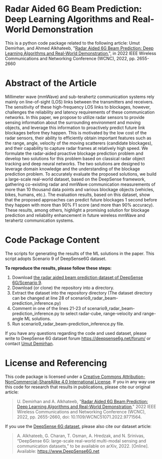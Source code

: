 # Radar Aided 6G Beam Prediction: Deep Learning Algorithms and Real-World Demonstration
This is a python code package related to the following article:
Umut Demirhan, and Ahmed Alkhateeb, "[Radar Aided 6G Beam Prediction: Deep Learning Algorithms and Real-World Demonstration](https://ieeexplore.ieee.org/document/9771564),", in 2022 IEEE Wireless Communications and Networking Conference (WCNC), 2022, pp. 2655-2660

# Abstract of the Article
Millimeter wave (mmWave) and sub-terahertz communication systems rely mainly on line-of-sight (LOS) links between the transmitters and receivers. The sensitivity of these high-frequency LOS links to blockages, however, challenges the reliability and latency requirements of these communication networks. In this paper, we propose to utilize radar sensors to provide sensing information about the surrounding environment and moving objects, and leverage this information to proactively predict future link blockages before they happen. This is motivated by the low cost of the radar sensors, their ability to efficiently obtain important features such as the range, angle, velocity of the moving scatterers (candidate blockages), and their capability to capture radar frames at relatively high speed. We formulate the radar-aided proactive blockage prediction problem and develop two solutions for this problem based on classical radar object tracking and deep neural networks. The two solutions are designed to leverage domain knowledge and the understanding of the blockage prediction problem. To accurately evaluate the proposed solutions, we build a large-scale real-world dataset, based on the DeepSense framework, gathering co-existing radar and mmWave communication measurements of more than 10 thousand data points and various blockage objects (vehicles, bikes, humans, etc.). The evaluation results, based on this dataset, show that the proposed approaches can predict future blockages 1 second before they happen with more than 90% F1 score (and more than 90% accuracy). These results, among others, highlight a promising solution for blockage prediction and reliability enhancement in future wireless mmWave and terahertz communication systems.

# Code Package Content 
The scripts for generating the results of the ML solutions in the paper. This script adopts Scenario 9 of DeepSense6G dataset.

**To reproduce the results, please follow these steps:**
1. Download [the radar aided beam prediction dataset of DeepSense 6G/Scenario 9](https://deepsense6g.net/radar-aided-beam-prediction/).
2. Download (or clone) the repository into a directory.
3. Extract the dataset into the repository directory (The dataset directory can be changed at line 28 of scenario9_radar_beam-prediction_inference.py)
4. Comment in one of the lines 21-23 of scenario9_radar_beam-prediction_inference.py to select radar-cube, range-velocity and range-angle ML solutions.
5. Run scenario9_radar_beam-prediction_inference.py file.

If you have any questions regarding the code and used dataset, please write to DeepSense 6G dataset forum https://deepsense6g.net/forum/ or contact [Umut Demirhan](mailto:udemirhan@asu.edu?subject=[GitHub]%20Source%20Beam%20Prediction).

# License and Referencing
This code package is licensed under a [Creative Commons Attribution-NonCommercial-ShareAlike 4.0 International License](https://creativecommons.org/licenses/by-nc-sa/4.0/). 
If you in any way use this code for research that results in publications, please cite our original article:
> U. Demirhan and A. Alkhateeb, "[Radar Aided 6G Beam Prediction: Deep Learning Algorithms and Real-World Demonstration](https://ieeexplore.ieee.org/document/9771564)," 2022 IEEE Wireless Communications and Networking Conference (WCNC), 2022, pp. 2655-2660, doi: 10.1109/WCNC51071.2022.9771564.

If you use the [DeepSense 6G dataset](www.deepsense6g.net), please also cite our dataset article:
> A. Alkhateeb, G. Charan, T. Osman, A. Hredzak, and N. Srinivas, “DeepSense 6G: large-scale real-world multi-modal sensing and communication datasets,” to be available on arXiv, 2022. [Online]. Available: https://www.DeepSense6G.net
